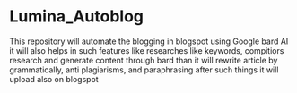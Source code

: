 # Lumina_Autoblog
This repository will automate the blogging in blogspot using Google bard AI it will also helps in such features like researches like keywords, compitiors research and generate content through bard than it will rewrite article by grammatically, anti plagiarisms, and paraphrasing after such things it will upload also on blogspot 
